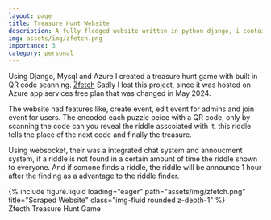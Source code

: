 ```yaml
---
layout: page
title: Treasure Hunt Website
description: A fully fledged website written in python django, i containes a QR code system to operate a treasure hunt game. Hosted on Azure
img: assets/img/zfetch.png
importance: 3
category: personal
---
```


Using Django, Mysql and Azure I created a treasure hunt game with built in QR code scanning. <a href='redirect: https://treasure-hunt-irl.azurewebsites.net/'>Zfetch</a> Sadly I lost this project, since it was hosted on Azure app services free plan that was changed in May 2024.

The website had features like, create event, edit event for admins and join event for users. The encoded each puzzle peice with a QR code, only by scanning the code can you reveal the riddle asscoiated with it, this riddle tells the place of the next code and finally the treasure.

Using websocket, their was a integrated chat system and annoucment system, if a riddle is not found in a certain amount of time the riddle shown to everyone. And if somone finds a riddle, the riddle will be announce 1 hour after the finding as a advantage to the riddle finder.

<div class="row">
    <div class="col-sm mt-3 mt-md-0">
        {% include figure.liquid loading="eager" path="assets/img/zfetch.png" title="Scraped Website" class="img-fluid rounded z-depth-1" %}
    </div>
</div>
<div class="caption">
    Zfecth Treasure Hunt Game
</div>